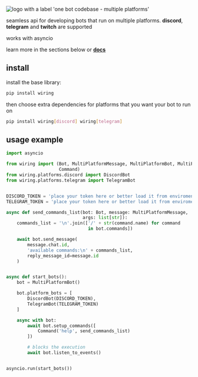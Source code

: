 ![logo with a label 'one bot codebase - multiple platforms'](https://i.ibb.co/1QGmCQx/343200157-4b987f42-1718-4a83-83b1-dc5556da28af.png)

seamless api for developing bots that run on multiple platforms.
**discord**, **telegram** and **twitch** are supported

works with asyncio

learn more in the sections below or **[docs](https://github.com/crucials/wiring/wiki)**

## install

install the base library:

```sh
pip install wiring
```

then choose extra dependencies for platforms that you want your bot to run on

```sh
pip install wiring[discord] wiring[telegram]
```

## usage example

```python
import asyncio

from wiring import (Bot, MultiPlatformMessage, MultiPlatformBot, MultiPlatformUser,
                    Command)
from wiring.platforms.discord import DiscordBot
from wiring.platforms.telegram import TelegramBot


DISCORD_TOKEN = 'place your token here or better load it from enviroment variables'
TELEGRAM_TOKEN = 'place your token here or better load it from enviroment variables'

async def send_commands_list(bot: Bot, message: MultiPlatformMessage,
                             args: list[str]):
    commands_list = '\n'.join(['/' + str(command.name) for command
                               in bot.commands])

    await bot.send_message(
        message.chat.id,
        'available commands:\n' + commands_list,
        reply_message_id=message.id
    )


async def start_bots():
    bot = MultiPlatformBot()

    bot.platform_bots = [
        DiscordBot(DISCORD_TOKEN),
        TelegramBot(TELEGRAM_TOKEN)
    ]

    async with bot:
        await bot.setup_commands([
            Command('help', send_commands_list)
        ])

        # blocks the execution
        await bot.listen_to_events()


asyncio.run(start_bots())
```
